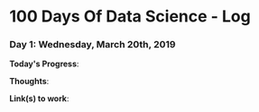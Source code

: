 # 100 Days Of Data Science - Log

### Day 1: Wednesday, March 20th, 2019

**Today's Progress**: 

**Thoughts**: 

**Link(s) to work**: []()
